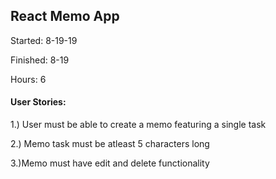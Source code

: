 ## React Memo App
Started: 8-19-19

Finished: 8-19

Hours: 6

#### User Stories:
1.) User must be able to create a memo featuring a single task

2.) Memo task must be atleast 5 characters long

3.)Memo must have edit and delete functionality

